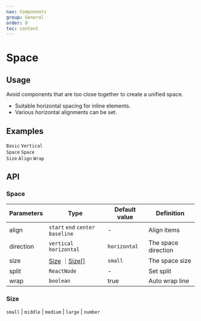 ```yaml
---
nav: Components
group: General
order: 0
toc: content
---
```


# Space


## Usage

Avoid components that are too close together to create a unified space.

- Suitable horizontal spacing for inline elements.
- Various horizontal alignments can be set.

## Examples

<code src="../../packages/ui/examples/space/basic.tsx" description="Crowded components horizontal spacing.">Basic</code>
<code src="../../packages/ui/examples/space/direction-vertical.tsx" description="Crowded components vertical spacing.">Vertical Space</code>
<code src="../../packages/ui/examples/space/size.tsx" description="Use `size` to set the spacing, Three sizes are preset: `small`, `middle`, `medium`, `large`. You can also customize the spacing. If size is not set, the spacing is `small`.">Space Size</code>
<code src="../../packages/ui/examples/space/align.tsx" description="Config item align.">Align</code>
<code src="../../packages/ui/examples/space/split.tsx" description="Auto wrap line.">Wrap</code>


## API

### Space

| **Parameters** | **Type** | **Default value** | **Definition** |
| --- | --- | --- | --- |
| align     | `start` `end` `center` `baseline` | -            | Align items	        |
| direction | `vertical` `horizontal`           | `horizontal` | The space direction    |
| size      | [Size](#size) ｜[Size[]](#size)   | `small`      | The space size		    |
| split     | `ReactNode`                       | -            | Set split		        |
| wrap      | `boolean`                         | true         | Auto wrap line         |

### Size

`small` | `middle` | `medium` | `large` | `number`